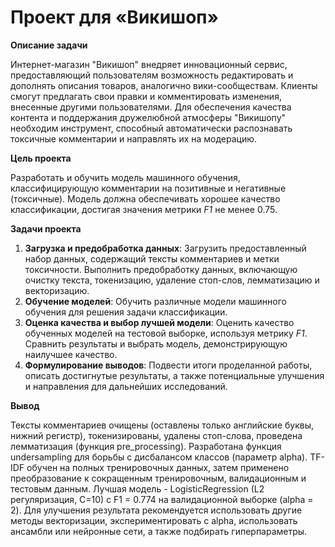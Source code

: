 # Проект для «Викишоп»

**Описание задачи**

Интернет-магазин "Викишоп" внедряет инновационный сервис, предоставляющий пользователям возможность редактировать и дополнять описания товаров, аналогично вики-сообществам. Клиенты смогут предлагать свои правки и комментировать изменения, внесенные другими пользователями. Для обеспечения качества контента и поддержания дружелюбной атмосферы "Викишопу" необходим инструмент, способный автоматически распознавать токсичные комментарии и направлять их на модерацию.

**Цель проекта**

Разработать и обучить модель машинного обучения, классифицирующую комментарии на позитивные и негативные (токсичные). Модель должна обеспечивать хорошее качество классификации, достигая значения метрики *F1* не менее 0.75.

**Задачи проекта**

1. **Загрузка и предобработка данных**: Загрузить предоставленный набор данных, содержащий тексты комментариев и метки токсичности. Выполнить предобработку данных, включающую очистку текста, токенизацию, удаление стоп-слов, лемматизацию и векторизацию.
2. **Обучение моделей**: Обучить различные модели машинного обучения для решения задачи классификации.
3. **Оценка качества и выбор лучшей модели**: Оценить качество обученных моделей на тестовой выборке, используя метрику *F1*. Сравнить результаты и выбрать модель, демонстрирующую наилучшее качество.
4. **Формулирование выводов**: Подвести итоги проделанной работы, описать достигнутые результаты, а также потенциальные улучшения и направления для дальнейших исследований.

**Вывод**

Тексты комментариев очищены (оставлены только английские буквы, нижний регистр), токенизированы, удалены стоп-слова, проведена лемматизация (функция pre_processing). Разработана функция undersampling для борьбы с дисбалансом классов (параметр alpha). TF-IDF обучен на полных тренировочных данных, затем применено преобразование к сокращенным тренировочным, валидационным и тестовым данным. Лучшая модель - LogisticRegression (L2 регуляризация, C=10) с F1 = 0.774 на валидационной выборке (alpha = 2).  Для улучшения результата рекомендуется использовать другие методы векторизации, экспериментировать с alpha, использовать ансамбли или нейронные сети, а также подбирать гиперпараметры.
